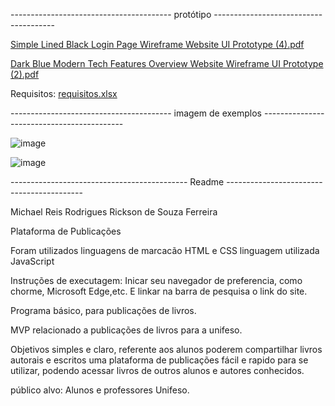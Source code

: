 ---------------------------------------- protótipo --------------------------------------

[Simple Lined Black Login Page Wireframe Website UI Prototype (4).pdf](https://github.com/user-attachments/files/16059734/Simple.Lined.Black.Login.Page.Wireframe.Website.UI.Prototype.4.pdf)

[Dark Blue Modern Tech Features Overview Website Wireframe UI Prototype (2).pdf](https://github.com/user-attachments/files/16059730/Dark.Blue.Modern.Tech.Features.Overview.Website.Wireframe.UI.Prototype.2.pdf)


Requisitos: [requisitos.xlsx](https://github.com/user-attachments/files/16059688/requisitos.xlsx)

---------------------------------------- imagem de exemplos -------------------------------------------

![image](https://github.com/rickson2002/trabalho-unifeso/assets/112441890/8ea70a70-f2c9-4626-9d28-75bd1030321c)

![image](https://github.com/rickson2002/trabalho-unifeso/assets/112441890/d9e0ac31-2450-4dd0-b282-a5c715964c45)



-------------------------------------------- Readme ------------------------------------------

Michael Reis Rodrigues
Rickson de Souza Ferreira


Plataforma de Publicações

Foram utilizados linguagens de marcacão
HTML e CSS
linguagem utilizada JavaScript

Instruções de executagem: Inicar seu navegador de preferencia, como chorme, Microsoft Edge,etc. E linkar na barra de pesquisa o link do site.


Programa básico, para publicações de livros.


MVP relacionado a publicações de livros para a unifeso.


Objetivos simples e claro, referente aos alunos poderem compartilhar livros autorais e escritos
uma plataforma de publicações fácil e rapido para se utilizar, podendo acessar livros de outros alunos e autores conhecidos.




público alvo: Alunos e professores Unifeso.

